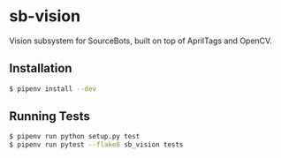 # sb-vision

Vision subsystem for SourceBots, built on top of AprilTags and OpenCV.

## Installation

```bash
$ pipenv install --dev
```

## Running Tests

```bash
$ pipenv run python setup.py test
$ pipenv run pytest --flake8 sb_vision tests
```

